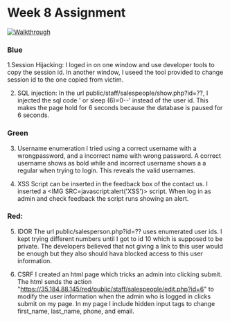 # Week 8 Assignment  

[![Walkthrough](https://i.imgur.com/lkF0K1h.gifv)](https://i.imgur.com/lkF0K1h.gifv)



### Blue
1.Session Hijacking:
 I loged in on one window and use developer tools to copy the session id. In another window, I  useed the tool provided to change session id to the one copied from victim.	




2.  SQL injection:
In the url public/staff/salespeople/show.php?id=??, I injected the sql code ' or sleep (6)=0--' instead of the user id. This makes the page hold for 6 seconds because the database is paused for 6 seconds.


### Green
3. Username enumeration
I tried using a correct username with a wrongpassword, and a incorrect name with wrong password. A correct username shows as bold while and incorrect username shows a a regular when trying to login. This reveals the valid usernames.

4. XSS
Script can be inserted in the feedback box of the contact us. I inserted a <IMG SRC=javascript:alert('XSS')> script. When log in as admin and check feedback the script runs showing an alert.




### Red:
5. IDOR
The url public/salesperson.php?id=?? uses enumerated user ids. I kept trying different numbers until I got to id 10 which is supposed to be private. The developers believed that not giving a link to this user would be enough but they also should hava blocked access to this user information.

 6. CSRF
I created an html page which tricks an admin into clicking submit. The html sends the action "https://35.184.88.145/red/public/staff/salespeople/edit.php?id=6" to  modify the user information when the admin who is logged in clicks submit on my page. In my page I include hidden input tags to change first_name, last_name, phone, and email.
